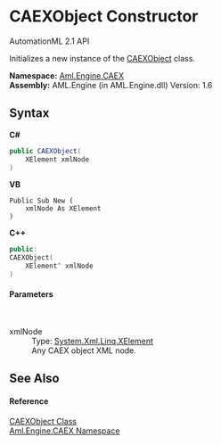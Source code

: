 # CAEXObject Constructor 
AutomationML 2.1 API 

Initializes a new instance of the <a href="T_Aml_Engine_CAEX_CAEXObject">CAEXObject</a> class.

**Namespace:**&nbsp;<a href="N_Aml_Engine_CAEX">Aml.Engine.CAEX</a><br />**Assembly:**&nbsp;AML.Engine (in AML.Engine.dll) Version: 1.6

## Syntax

**C#**<br />
``` C#
public CAEXObject(
	XElement xmlNode
)
```

**VB**<br />
``` VB
Public Sub New ( 
	xmlNode As XElement
)
```

**C++**<br />
``` C++
public:
CAEXObject(
	XElement^ xmlNode
)
```


#### Parameters
&nbsp;<dl><dt>xmlNode</dt><dd>Type: <a href="https://docs.microsoft.com/dotnet/api/system.xml.linq.xelement" target="_parent" rel="noopener noreferrer">System.Xml.Linq.XElement</a><br />Any CAEX object XML node.</dd></dl>

## See Also


#### Reference
<a href="T_Aml_Engine_CAEX_CAEXObject">CAEXObject Class</a><br /><a href="N_Aml_Engine_CAEX">Aml.Engine.CAEX Namespace</a><br />